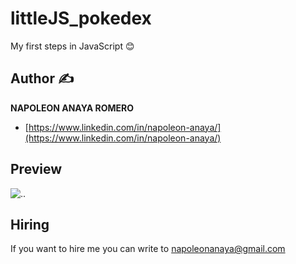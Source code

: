 # littleJS_pokedex
My first steps in JavaScript 😊

## Author ✍

**NAPOLEON ANAYA ROMERO**

-	[https://www.linkedin.com/in/napoleon-anaya/](https://www.linkedin.com/in/napoleon-anaya/)

## Preview 

![..]()

## Hiring 
If you want to hire me you can write to napoleonanaya@gmail.com
